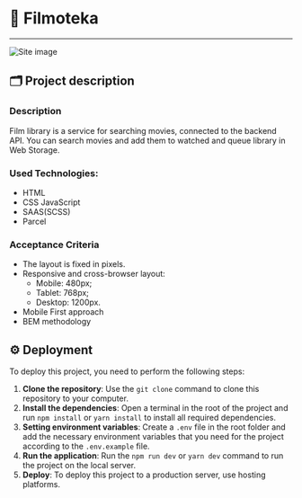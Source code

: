 #  🎥 Filmoteka 

---

![Site image](./images/og-image.png)

## 🗂️ Project description 

### Description

Film library is a service for searching movies, connected to the backend API. You can
search movies and add them to watched and queue library in Web Storage.

### Used Technologies:
- HTML
- CSS JavaScript
- SAAS(SCSS)
- Parcel

### Acceptance Criteria
- The layout is fixed in pixels.
- Responsive and cross-browser layout:
  - Mobile: 480px;
  - Tablet: 768px;
  - Desktop: 1200px.
- Mobile First approach
- BEM methodology

## ⚙️ Deployment 

To deploy this project, you need to perform the following steps:

1. **Clone the repository**: Use the `git clone` command to clone this
   repository to your computer.
2. **Install the dependencies**: Open a terminal in the root of the project and
   run `npm install` or `yarn install` to install all required dependencies.
3. **Setting environment variables**: Create a `.env` file in the root folder
   and add the necessary environment variables that you need for the project
   according to the `.env.example` file.
4. **Run the application**: Run the `npm run dev` or `yarn dev` command to run
   the project on the local server.
5. **Deploy**: To deploy this project to a production server, use hosting
   platforms.
